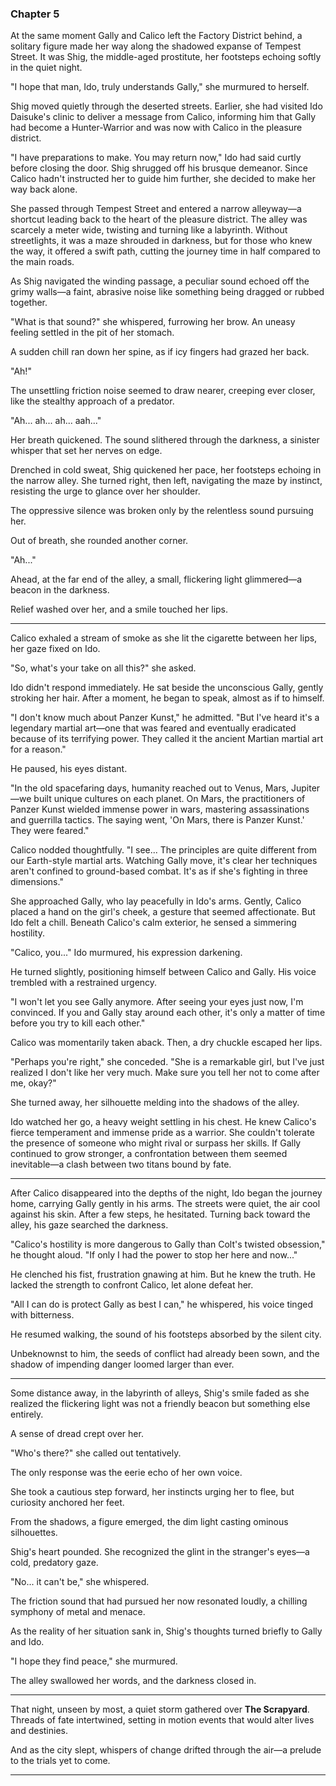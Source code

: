 ### Chapter 5

At the same moment Gally and Calico left the Factory District behind, a solitary figure made her way along the shadowed expanse of Tempest Street. It was Shig, the middle-aged prostitute, her footsteps echoing softly in the quiet night.

"I hope that man, Ido, truly understands Gally," she murmured to herself.

Shig moved quietly through the deserted streets. Earlier, she had visited Ido Daisuke's clinic to deliver a message from Calico, informing him that Gally had become a Hunter-Warrior and was now with Calico in the pleasure district.

"I have preparations to make. You may return now," Ido had said curtly before closing the door. Shig shrugged off his brusque demeanor. Since Calico hadn't instructed her to guide him further, she decided to make her way back alone.

She passed through Tempest Street and entered a narrow alleyway—a shortcut leading back to the heart of the pleasure district. The alley was scarcely a meter wide, twisting and turning like a labyrinth. Without streetlights, it was a maze shrouded in darkness, but for those who knew the way, it offered a swift path, cutting the journey time in half compared to the main roads.

As Shig navigated the winding passage, a peculiar sound echoed off the grimy walls—a faint, abrasive noise like something being dragged or rubbed together.

"What is that sound?" she whispered, furrowing her brow. An uneasy feeling settled in the pit of her stomach.

A sudden chill ran down her spine, as if icy fingers had grazed her back.

"Ah!"

The unsettling friction noise seemed to draw nearer, creeping ever closer, like the stealthy approach of a predator.

"Ah... ah... ah... aah..."

Her breath quickened. The sound slithered through the darkness, a sinister whisper that set her nerves on edge.

Drenched in cold sweat, Shig quickened her pace, her footsteps echoing in the narrow alley. She turned right, then left, navigating the maze by instinct, resisting the urge to glance over her shoulder.

The oppressive silence was broken only by the relentless sound pursuing her.

Out of breath, she rounded another corner.

"Ah..."

Ahead, at the far end of the alley, a small, flickering light glimmered—a beacon in the darkness.

Relief washed over her, and a smile touched her lips.

---

Calico exhaled a stream of smoke as she lit the cigarette between her lips, her gaze fixed on Ido.

"So, what's your take on all this?" she asked.

Ido didn't respond immediately. He sat beside the unconscious Gally, gently stroking her hair. After a moment, he began to speak, almost as if to himself.

"I don't know much about Panzer Kunst," he admitted. "But I've heard it's a legendary martial art—one that was feared and eventually eradicated because of its terrifying power. They called it the ancient Martian martial art for a reason."

He paused, his eyes distant.

"In the old spacefaring days, humanity reached out to Venus, Mars, Jupiter—we built unique cultures on each planet. On Mars, the practitioners of Panzer Kunst wielded immense power in wars, mastering assassinations and guerrilla tactics. The saying went, 'On Mars, there is Panzer Kunst.' They were feared."

Calico nodded thoughtfully. "I see... The principles are quite different from our Earth-style martial arts. Watching Gally move, it's clear her techniques aren't confined to ground-based combat. It's as if she's fighting in three dimensions."

She approached Gally, who lay peacefully in Ido's arms. Gently, Calico placed a hand on the girl's cheek, a gesture that seemed affectionate. But Ido felt a chill. Beneath Calico's calm exterior, he sensed a simmering hostility.

"Calico, you..." Ido murmured, his expression darkening.

He turned slightly, positioning himself between Calico and Gally. His voice trembled with a restrained urgency.

"I won't let you see Gally anymore. After seeing your eyes just now, I'm convinced. If you and Gally stay around each other, it's only a matter of time before you try to kill each other."

Calico was momentarily taken aback. Then, a dry chuckle escaped her lips.

"Perhaps you're right," she conceded. "She is a remarkable girl, but I've just realized I don't like her very much. Make sure you tell her not to come after me, okay?"

She turned away, her silhouette melding into the shadows of the alley.

Ido watched her go, a heavy weight settling in his chest. He knew Calico's fierce temperament and immense pride as a warrior. She couldn't tolerate the presence of someone who might rival or surpass her skills. If Gally continued to grow stronger, a confrontation between them seemed inevitable—a clash between two titans bound by fate.

---

After Calico disappeared into the depths of the night, Ido began the journey home, carrying Gally gently in his arms. The streets were quiet, the air cool against his skin. After a few steps, he hesitated. Turning back toward the alley, his gaze searched the darkness.

"Calico's hostility is more dangerous to Gally than Colt's twisted obsession," he thought aloud. "If only I had the power to stop her here and now..."

He clenched his fist, frustration gnawing at him. But he knew the truth. He lacked the strength to confront Calico, let alone defeat her.

"All I can do is protect Gally as best I can," he whispered, his voice tinged with bitterness.

He resumed walking, the sound of his footsteps absorbed by the silent city.

Unbeknownst to him, the seeds of conflict had already been sown, and the shadow of impending danger loomed larger than ever.

---

Some distance away, in the labyrinth of alleys, Shig's smile faded as she realized the flickering light was not a friendly beacon but something else entirely.

A sense of dread crept over her.

"Who's there?" she called out tentatively.

The only response was the eerie echo of her own voice.

She took a cautious step forward, her instincts urging her to flee, but curiosity anchored her feet.

From the shadows, a figure emerged, the dim light casting ominous silhouettes.

Shig's heart pounded. She recognized the glint in the stranger's eyes—a cold, predatory gaze.

"No... it can't be," she whispered.

The friction sound that had pursued her now resonated loudly, a chilling symphony of metal and menace.

As the reality of her situation sank in, Shig's thoughts turned briefly to Gally and Ido.

"I hope they find peace," she murmured.

The alley swallowed her words, and the darkness closed in.

---

That night, unseen by most, a quiet storm gathered over **The Scrapyard**. Threads of fate intertwined, setting in motion events that would alter lives and destinies.

And as the city slept, whispers of change drifted through the air—a prelude to the trials yet to come.

---